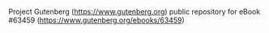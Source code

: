 Project Gutenberg (https://www.gutenberg.org) public repository for
eBook #63459 (https://www.gutenberg.org/ebooks/63459)
